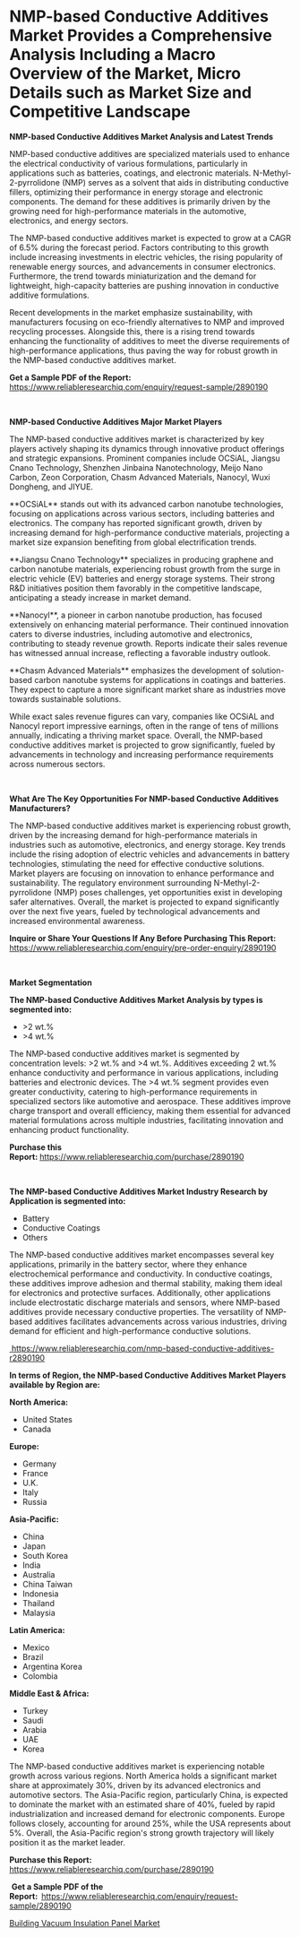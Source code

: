 <p><h1>NMP-based Conductive Additives Market Provides a Comprehensive Analysis Including a Macro Overview of the Market, Micro Details such as Market Size and Competitive Landscape</h1></p><p><strong>NMP-based Conductive Additives Market Analysis and Latest Trends</strong></p>
<p><p>NMP-based conductive additives are specialized materials used to enhance the electrical conductivity of various formulations, particularly in applications such as batteries, coatings, and electronic materials. N-Methyl-2-pyrrolidone (NMP) serves as a solvent that aids in distributing conductive fillers, optimizing their performance in energy storage and electronic components. The demand for these additives is primarily driven by the growing need for high-performance materials in the automotive, electronics, and energy sectors.</p><p>The NMP-based conductive additives market is expected to grow at a CAGR of 6.5% during the forecast period. Factors contributing to this growth include increasing investments in electric vehicles, the rising popularity of renewable energy sources, and advancements in consumer electronics. Furthermore, the trend towards miniaturization and the demand for lightweight, high-capacity batteries are pushing innovation in conductive additive formulations.</p><p>Recent developments in the market emphasize sustainability, with manufacturers focusing on eco-friendly alternatives to NMP and improved recycling processes. Alongside this, there is a rising trend towards enhancing the functionality of additives to meet the diverse requirements of high-performance applications, thus paving the way for robust growth in the NMP-based conductive additives market.</p></p>
<p><strong>Get a Sample PDF of the Report:&nbsp;</strong> <a href="https://www.reliableresearchiq.com/enquiry/request-sample/2890190?utm_campaign=3283&utm_medium=2&utm_source=Github&utm_content=ia&utm_term=14032025&utm_id=nmp-based-conductive-additives">https://www.reliableresearchiq.com/enquiry/request-sample/2890190</a></p>
<p>&nbsp;</p>
<p><strong>NMP-based Conductive Additives Major Market Players</strong></p>
<p><p>The NMP-based conductive additives market is characterized by key players actively shaping its dynamics through innovative product offerings and strategic expansions. Prominent companies include OCSiAL, Jiangsu Cnano Technology, Shenzhen Jinbaina Nanotechnology, Meijo Nano Carbon, Zeon Corporation, Chasm Advanced Materials, Nanocyl, Wuxi Dongheng, and JIYUE.</p><p>**OCSiAL** stands out with its advanced carbon nanotube technologies, focusing on applications across various sectors, including batteries and electronics. The company has reported significant growth, driven by increasing demand for high-performance conductive materials, projecting a market size expansion benefiting from global electrification trends.</p><p>**Jiangsu Cnano Technology** specializes in producing graphene and carbon nanotube materials, experiencing robust growth from the surge in electric vehicle (EV) batteries and energy storage systems. Their strong R&D initiatives position them favorably in the competitive landscape, anticipating a steady increase in market demand.</p><p>**Nanocyl**, a pioneer in carbon nanotube production, has focused extensively on enhancing material performance. Their continued innovation caters to diverse industries, including automotive and electronics, contributing to steady revenue growth. Reports indicate their sales revenue has witnessed annual increase, reflecting a favorable industry outlook.</p><p>**Chasm Advanced Materials** emphasizes the development of solution-based carbon nanotube systems for applications in coatings and batteries. They expect to capture a more significant market share as industries move towards sustainable solutions.</p><p>While exact sales revenue figures can vary, companies like OCSiAL and Nanocyl report impressive earnings, often in the range of tens of millions annually, indicating a thriving market space. Overall, the NMP-based conductive additives market is projected to grow significantly, fueled by advancements in technology and increasing performance requirements across numerous sectors.</p></p>
<p>&nbsp;</p>
<p><strong>What Are The Key Opportunities For NMP-based Conductive Additives Manufacturers?</strong></p>
<p><p>The NMP-based conductive additives market is experiencing robust growth, driven by the increasing demand for high-performance materials in industries such as automotive, electronics, and energy storage. Key trends include the rising adoption of electric vehicles and advancements in battery technologies, stimulating the need for effective conductive solutions. Market players are focusing on innovation to enhance performance and sustainability. The regulatory environment surrounding N-Methyl-2-pyrrolidone (NMP) poses challenges, yet opportunities exist in developing safer alternatives. Overall, the market is projected to expand significantly over the next five years, fueled by technological advancements and increased environmental awareness.</p></p>
<p><strong>Inquire or Share Your Questions If Any Before Purchasing This Report:</strong> <a href="https://www.reliableresearchiq.com/enquiry/pre-order-enquiry/2890190?utm_campaign=3283&utm_medium=2&utm_source=Github&utm_content=ia&utm_term=14032025&utm_id=nmp-based-conductive-additives">https://www.reliableresearchiq.com/enquiry/pre-order-enquiry/2890190</a></p>
<p>&nbsp;</p>
<p><strong>Market Segmentation</strong></p>
<p><strong>The NMP-based Conductive Additives Market Analysis by types is segmented into:</strong></p>
<p><ul><li> >2 wt.%</li><li>>4 wt.% </li></ul></p>
<p><p>The NMP-based conductive additives market is segmented by concentration levels: >2 wt.% and >4 wt.%. Additives exceeding 2 wt.% enhance conductivity and performance in various applications, including batteries and electronic devices. The >4 wt.% segment provides even greater conductivity, catering to high-performance requirements in specialized sectors like automotive and aerospace. These additives improve charge transport and overall efficiency, making them essential for advanced material formulations across multiple industries, facilitating innovation and enhancing product functionality.</p></p>
<p><strong>Purchase this Report:&nbsp;</strong><a href="https://www.reliableresearchiq.com/purchase/2890190?utm_campaign=3283&utm_medium=2&utm_source=Github&utm_content=ia&utm_term=14032025&utm_id=nmp-based-conductive-additives">https://www.reliableresearchiq.com/purchase/2890190</a></p>
<p>&nbsp;</p>
<p><strong>The NMP-based Conductive Additives Market Industry Research by Application is segmented into:</strong></p>
<p><ul><li> Battery</li><li>Conductive Coatings</li><li>Others </li></ul></p>
<p><p>The NMP-based conductive additives market encompasses several key applications, primarily in the battery sector, where they enhance electrochemical performance and conductivity. In conductive coatings, these additives improve adhesion and thermal stability, making them ideal for electronics and protective surfaces. Additionally, other applications include electrostatic discharge materials and sensors, where NMP-based additives provide necessary conductive properties. The versatility of NMP-based additives facilitates advancements across various industries, driving demand for efficient and high-performance conductive solutions.</p></p>
<p><a href="https://www.reliableresearchiq.com/nmp-based-conductive-additives-r2890190?utm_campaign=3283&utm_medium=2&utm_source=Github&utm_content=ia&utm_term=14032025&utm_id=nmp-based-conductive-additives">&nbsp;https://www.reliableresearchiq.com/nmp-based-conductive-additives-r2890190</a></p>
<p><strong>In terms of Region, the NMP-based Conductive Additives Market Players available by Region are:</strong></p>
<p>
    <p> <strong> North America: </strong>
        <ul>
            <li>United States</li>
            <li>Canada</li>
        </ul>
        </p> 
    <p> <strong> Europe: </strong>
        <ul>
            <li>Germany</li>
            <li>France</li>
            <li>U.K.</li>
            <li>Italy</li>
            <li>Russia</li>
        </ul>
        </p> 
    <p> <strong> Asia-Pacific: </strong>
        <ul>
            <li>China</li>
            <li>Japan</li>
            <li>South Korea</li>
            <li>India</li>
            <li>Australia</li>
            <li>China Taiwan</li>
            <li>Indonesia</li>
            <li>Thailand</li>
            <li>Malaysia</li>
        </ul>
        </p> 
    <p> <strong> Latin America: </strong>
        <ul>
            <li>Mexico</li>
            <li>Brazil</li>
            <li>Argentina Korea</li>
            <li>Colombia</li>
        </ul>
        </p> 
    <p> <strong> Middle East & Africa: </strong>
        <ul>
            <li>Turkey</li>
            <li>Saudi</li>
            <li>Arabia</li>
            <li>UAE</li>
            <li>Korea</li>
        </ul>
    </p>
    </p>
<p><p>The NMP-based conductive additives market is experiencing notable growth across various regions. North America holds a significant market share at approximately 30%, driven by its advanced electronics and automotive sectors. The Asia-Pacific region, particularly China, is expected to dominate the market with an estimated share of 40%, fueled by rapid industrialization and increased demand for electronic components. Europe follows closely, accounting for around 25%, while the USA represents about 5%. Overall, the Asia-Pacific region's strong growth trajectory will likely position it as the market leader.</p></p>
<p><strong>Purchase this Report: </strong><a href="https://www.reliableresearchiq.com/purchase/2890190?utm_campaign=3283&utm_medium=2&utm_source=Github&utm_content=ia&utm_term=14032025&utm_id=nmp-based-conductive-additives">https://www.reliableresearchiq.com/purchase/2890190</a></p>
<p>&nbsp;<strong>Get a Sample PDF of the Report:&nbsp;&nbsp;</strong><a href="https://www.reliableresearchiq.com/enquiry/request-sample/2890190?utm_campaign=3283&utm_medium=2&utm_source=Github&utm_content=ia&utm_term=14032025&utm_id=nmp-based-conductive-additives">https://www.reliableresearchiq.com/enquiry/request-sample/2890190</a></p>
<p><strong></strong></p>
<p><p><a href="https://github.com/salodipura00/Market-Research-Report-List-1/blob/main/building-vacuum-insulation-panel-market.md?utm_campaign=3283&utm_medium=2&utm_source=Github&utm_content=ia&utm_term=14032025&utm_id=nmp-based-conductive-additives">Building Vacuum Insulation Panel Market</a></p></p>